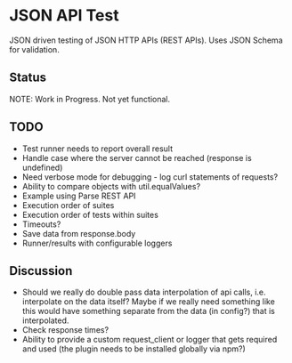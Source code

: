 # JSON API Test

JSON driven testing of JSON HTTP APIs (REST APIs). Uses JSON Schema for validation.

## Status

NOTE: Work in Progress. Not yet functional.

## TODO

* Test runner needs to report overall result
* Handle case where the server cannot be reached (response is undefined)
* Need verbose mode for debugging - log curl statements of requests?
* Ability to compare objects with util.equalValues?
* Example using Parse REST API
* Execution order of suites
* Execution order of tests within suites
* Timeouts?
* Save data from response.body
* Runner/results with configurable loggers

## Discussion

* Should we really do double pass data interpolation of api calls, i.e. interpolate on the data itself? Maybe if we really need something like this would have something separate from the data (in config?) that is interpolated.
* Check response times?
* Ability to provide a custom request_client or logger that gets required and used (the plugin needs to be installed globally via npm?)
